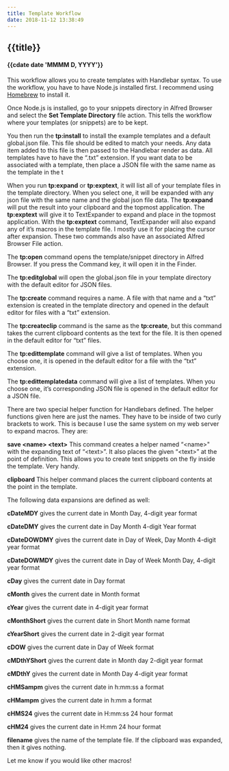```yaml
---
title: Template Workflow
date: 2018-11-12 13:38:49
---
```

## {{title}}
#### {{cdate date 'MMMM D, YYYY'}}


This workflow allows you to create templates with Handlebar syntax. To use the workflow, you have to have Node.js installed first. I recommend using [Homebrew](http://brew.io) to install it.

Once Node.js is installed, go to your snippets directory in Alfred Browser and select the **Set Template Directory** file action. This tells the workflow where your templates (or snippets) are to be kept.

You then run the **tp:install** to install the example templates and a default global.json file. This file should be edited to match your needs. Any data item added to this file is then passed to the Handlebar render as data. All templates have to have the “.txt” extension. If you want data to be associated with a template, then place a JSON file with the same name as the template in the t

When you run **tp:expand** or **tp:exptext**, it will list all of your template files in the template directory. When you select one, it will be expanded with any json file with the same name and the global json file data. The **tp:expand** will put the result into your clipboard and the topmost application. The **tp:exptext** will give it to TextExpander to expand and place in the topmost application. With the **tp:exptext** command, TextExpander will also expand any of it’s macros in the template file. I mostly use it for placing the cursor after expansion. These two commands also have an associated Alfred Browser File action.

The **tp:open** command opens the template/snippet directory in Alfred Browser. If you press the Command key, it will open it in the Finder.

The **tp:editglobal** will open the global.json file in your template directory with the default editor for JSON files.

The **tp:create** command requires a name. A file with that name and a “txt” extension is created in the template directory and opened in the default editor for files with a “txt” extension.

The **tp:createclip** command is the same as the **tp:create**, but this command takes the current clipboard contents as the text for the file. It is then opened in the default editor for “txt” files.

The **tp:edittemplate** command will give a list of templates. When you choose one, it is opened in the default editor for a file with the “txt” extension.

The **tp:edittemplatedata** command will give a list of templates. When you choose one, it’s corresponding JSON file is opened in the default editor for a JSON file.

There are two special helper function for Handlebars defined. The helper functions given here are just the names. They have to be inside of two curly brackets to work. This is because I use the same system on my web server to expand macros. They are:

**save &lt;name&gt; &lt;text&gt;**
This command creates a helper named “&lt;name&gt;" with the expanding text of “&lt;text&gt;”. It also places the given “&lt;text&gt;” at the point of definition. This allows you to create text snippets on the fly inside the template. Very handy.

**clipboard**
This helper command places the current clipboard contents at the point in the template.


The following data expansions are defined as well:

**cDateMDY** gives the current date in Month Day, 4-digit year format

**cDateDMY** gives the current date in Day Month 4-digit Year format

**cDateDOWDMY** gives the current date in Day of Week, Day Month 4-digit year format

**cDateDOWMDY** gives the current date in Day of Week Month Day, 4-digit year format

**cDay** gives the current date in Day format

**cMonth** gives the current date in Month format

**cYear** gives the current date in 4-digit year format

**cMonthShort** gives the current date in Short Month name format

**cYearShort** gives the current date in 2-digit year format

**cDOW** gives the current date in Day of Week format

**cMDthYShort** gives the current date in Month day 2-digit year format

**cMDthY** gives the current date in Month Day 4-digit year format

**cHMSampm** gives the current date in h:mm:ss a format

**cHMampm** gives the current date in h:mm a format

**cHMS24** gives the current date in H:mm:ss 24 hour format

**cHM24** gives the current date in H:mm 24 hour format

**filename** gives the name of the template file. If the clipboard was expanded, then it gives nothing.

Let me know if you would like other macros!


